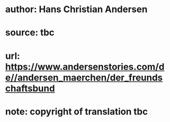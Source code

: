 # author: Hans Christian Andersen
# source: tbc
# url: https://www.andersenstories.com/de//andersen_maerchen/der_freundschaftsbund
# note: copyright of translation tbc



